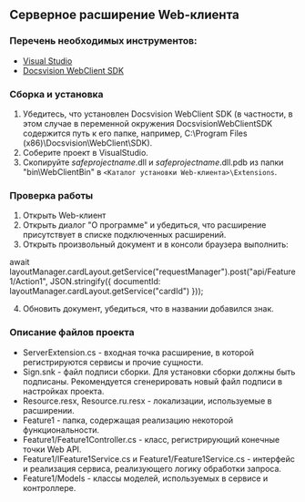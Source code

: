 ﻿## Серверное расширение Web-клиента

### Перечень необходимых инструментов:

* [Visual Studio](https://www.visualstudio.com)
* [Docsvision WebClient SDK](https://docsvision.itsm365.com/sd/operator/index.jsp#uuid:KB$2437101)


### Сборка и установка

1. Убедитесь, что установлен Docsvision WebClient SDK (в частности, в этом случае в переменной окружения DocsvisionWebClientSDK содержится путь к его папке, например, C:\Program Files (x86)\Docsvision\WebClient\SDK\).
2. Соберите проект в VisualStudio.
3. Скопируйте $safeprojectname$.dll и $safeprojectname$.dll.pdb из папки "bin\WebClientBin" в `<Каталог установки Web-клиента>\Extensions`.

### Проверка работы

1. Открыть Web-клиент
2. Открыть диалог "О программе" и убедиться, что расширение присутствует в списке подключенных расширений.
3. Открыть произвольный документ и в консоли браузера выполнить:

await layoutManager.cardLayout.getService("requestManager").post("api/Feature1/Action1", JSON.stringify({ documentId: layoutManager.cardLayout.getService("cardId") }));

4. Обновить документ, убедиться, что в названии добавился знак.

### Описание файлов проекта

* ServerExtension.cs - входная точка расширение, в которой регистрируются сервисы и прочие сущности.
* Sign.snk - файл подписи сборки. Для установки сборки должны быть подписаны. Рекомендуется сгенерировать новый файл подписи в настройках проекта.
* Resource.resx, Resource.ru.resx - локализации, используемые в расширении.
* Feature1 - папка, содержащая реализацию некоторой функциональности.
* Feature1/Feature1Controller.cs - класс, регистрирующий конечные точки Web API.
* Feature1/IFeature1Service.cs и Feature1/Feature1Service.cs - интерфейс и реализация сервиса, реализующего логику обработки запроса.
* Feature1/Models - классы моделей, используемых в сервисе и контроллере.
